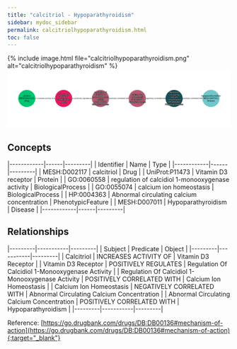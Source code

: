 ```yaml
---
title: "calcitriol - Hypoparathyroidism"
sidebar: mydoc_sidebar
permalink: calcitriolhypoparathyroidism.html
toc: false 
---
```


{% include image.html file="calcitriolhypoparathyroidism.png" alt="calcitriolhypoparathyroidism" %}![Path Visualization](/images/calcitriolhypoparathyroidism.png)

## Concepts

|------------|------|---------|
| Identifier | Name | Type    |
|------------|------|---------|
| MESH:D002117 | calcitriol | Drug |
| UniProt:P11473 | Vitamin D3 receptor | Protein |
| GO:0060558 | regulation of calcidiol 1-monooxygenase activity | BiologicalProcess |
| GO:0055074 | calcium ion homeostasis | BiologicalProcess |
| HP:0004363 | Abnormal circulating calcium concentration | PhenotypicFeature |
| MESH:D007011 | Hypoparathyroidism | Disease |
|------------|------|---------|

## Relationships

|---------|-----------|---------|
| Subject | Predicate | Object  |
|---------|-----------|---------|
| Calcitriol | INCREASES ACTIVITY OF | Vitamin D3 Receptor |
| Vitamin D3 Receptor | POSITIVELY REGULATES | Regulation Of Calcidiol 1-Monooxygenase Activity |
| Regulation Of Calcidiol 1-Monooxygenase Activity | POSITIVELY CORRELATED WITH | Calcium Ion Homeostasis |
| Calcium Ion Homeostasis | NEGATIVELY CORRELATED WITH | Abnormal Circulating Calcium Concentration |
| Abnormal Circulating Calcium Concentration | POSITIVELY CORRELATED WITH | Hypoparathyroidism |
|---------|-----------|---------|

Reference: [https://go.drugbank.com/drugs/DB:DB00136#mechanism-of-action](https://go.drugbank.com/drugs/DB:DB00136#mechanism-of-action){:target="_blank"}